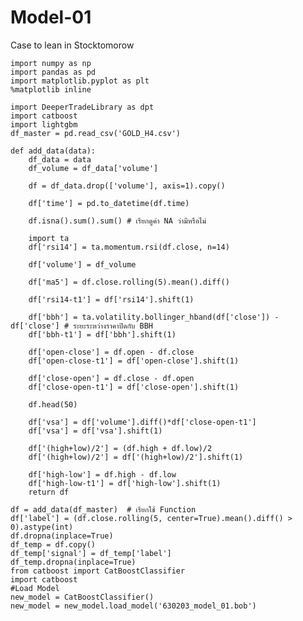 # Model-01
Case to lean in Stocktomorow

    import numpy as np   
    import pandas as pd
    import matplotlib.pyplot as plt
    %matplotlib inline
    
    import DeeperTradeLibrary as dpt
    import catboost 
    import lightgbm 
    df_master = pd.read_csv('GOLD_H4.csv')

    def add_data(data):
        df_data = data
        df_volume = df_data['volume'] 

        df = df_data.drop(['volume'], axis=1).copy()

        df['time'] = pd.to_datetime(df.time) 

        df.isna().sum().sum() # เรียกดูค่า NA ว่ามีหรือไม่

        import ta 
        df['rsi14'] = ta.momentum.rsi(df.close, n=14)

        df['volume'] = df_volume

        df['ma5'] = df.close.rolling(5).mean().diff()
      
        df['rsi14-t1'] = df['rsi14'].shift(1)
   
        df['bbh'] = ta.volatility.bollinger_hband(df['close']) - df['close'] # ระยะระหว่างราคาปิดกับ BBH
        df['bbh-t1'] = df['bbh'].shift(1) 

        df['open-close'] = df.open - df.close
        df['open-close-t1'] = df['open-close'].shift(1)

        df['close-open'] = df.close - df.open
        df['close-open-t1'] = df['close-open'].shift(1)

        df.head(50)

        df['vsa'] = df['volume'].diff()*df['close-open-t1']
        df['vsa'] = df['vsa'].shift(1)

        df['(high+low)/2'] = (df.high + df.low)/2
        df['(high+low)/2'] = df['(high+low)/2'].shift(1)

        df['high-low'] = df.high - df.low
        df['high-low-t1'] = df['high-low'].shift(1)
        return df
    
    df = add_data(df_master)  # เรียกใช้ Function
    df['label'] = (df.close.rolling(5, center=True).mean().diff() > 0).astype(int)
    df.dropna(inplace=True)
    df_temp = df.copy()
    df_temp['signal'] = df_temp['label']
    df_temp.dropna(inplace=True)
    from catboost import CatBoostClassifier
    import catboost
    #Load Model
    new_model = CatBoostClassifier()
    new_model = new_model.load_model('630203_model_01.bob')

